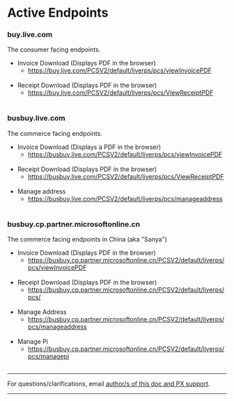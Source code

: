# Active Endpoints

### buy.live.com
The consumer facing endpoints.
  - Invoice Download (Displays PDF in the browser)
    - https://buy.live.com/PCSV2/default/liverps/pcs/viewInvoicePDF  
&nbsp;
  - Receipt Download (Displays PDF in the browser)
    - https://buy.live.com/PCSV2/default/liverps/pcs/ViewReceiptPDF  
&nbsp;

### busbuy.live.com
The commerce facing endpoints.
  - Invoice Download (Displays a PDF in the browser)
    - https://busbuy.live.com/PCSV2/default/liverps/pcs/viewInvoicePDF  
&nbsp;
  - Receipt Download (Displays PDF in the browser)
    - https://busbuy.live.com/PCSV2/default/liverps/pcs/ViewReceiptPDF  
&nbsp;
  - Manage address
    - https://busbuy.live.com/PCSV2/default/liverps/pcs/manageaddress  
&nbsp;

### busbuy.cp.partner.microsoftonline.cn
The commerce facing endpoints in China (aka "Sanya")
  - Invoice Download (Displays PDF in the browser)
    - https://busbuy.cp.partner.microsoftonline.cn/PCSV2/default/liverps/pcs/viewInvoicePDF  
&nbsp;
  - Receipt Download (Displays PDF in the browser)
    - https://busbuy.cp.partner.microsoftonline.cn/PCSV2/default/liverps/pcs/  
&nbsp;
  - Manage Address
    - https://busbuy.cp.partner.microsoftonline.cn/PCSV2/default/liverps/pcs/manageaddress  
&nbsp;
  - Manage Pi
    - https://busbuy.cp.partner.microsoftonline.cn/PCSV2/default/liverps/pcs/managepi  
&nbsp;

---

For questions/clarifications, email [author/s of this doc and PX support](mailto:mccordmatt@microsoft.com?cc=PXSupport@microsoft.com&subject=Docs/pcs/endpoints/intro.md).

---
